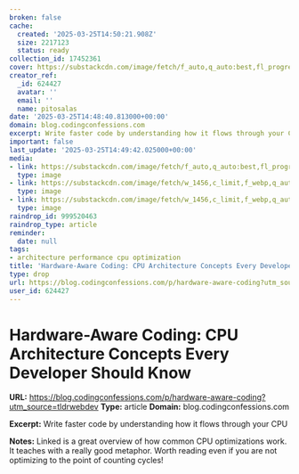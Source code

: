 ```yaml
---
broken: false
cache:
  created: '2025-03-25T14:50:21.908Z'
  size: 2217123
  status: ready
collection_id: 17452361
cover: https://substackcdn.com/image/fetch/f_auto,q_auto:best,fl_progressive:steep/https%3A%2F%2Fcodeconfessions.substack.com%2Fapi%2Fv1%2Fpost_preview%2F158157210%2Ftwitter.jpg%3Fversion%3D4
creator_ref:
  _id: 624427
  avatar: ''
  email: ''
  name: pitosalas
date: '2025-03-25T14:48:40.813000+00:00'
domain: blog.codingconfessions.com
excerpt: Write faster code by understanding how it flows through your CPU
important: false
last_update: '2025-03-25T14:49:42.025000+00:00'
media:
- link: https://substackcdn.com/image/fetch/f_auto,q_auto:best,fl_progressive:steep/https%3A%2F%2Fcodeconfessions.substack.com%2Fapi%2Fv1%2Fpost_preview%2F158157210%2Ftwitter.jpg%3Fversion%3D4
  type: image
- link: https://substackcdn.com/image/fetch/w_1456,c_limit,f_webp,q_auto:good,fl_progressive:steep/https%3A%2F%2Fsubstack-post-media.s3.amazonaws.com%2Fpublic%2Fimages%2F6ec4d735-bfde-4ad3-9025-43a506f7d66e_1260x661.png
  type: image
- link: https://substackcdn.com/image/fetch/w_1456,c_limit,f_webp,q_auto:good,fl_progressive:steep/https%3A%2F%2Fsubstack-post-media.s3.amazonaws.com%2Fpublic%2Fimages%2F04c312d4-1631-4373-b878-3ca10db8b9bf_1472x832.jpeg
  type: image
raindrop_id: 999520463
raindrop_type: article
reminder:
  date: null
tags:
- architecture performance cpu optimization
title: 'Hardware-Aware Coding: CPU Architecture Concepts Every Developer Should Know'
type: drop
url: https://blog.codingconfessions.com/p/hardware-aware-coding?utm_source=tldrwebdev
user_id: 624427
---
```


# Hardware-Aware Coding: CPU Architecture Concepts Every Developer Should Know

**URL:** https://blog.codingconfessions.com/p/hardware-aware-coding?utm_source=tldrwebdev
**Type:** article
**Domain:** blog.codingconfessions.com

**Excerpt:** Write faster code by understanding how it flows through your CPU

**Notes:**
Linked is a great overview of how common CPU optimizations work. It teaches with a really good metaphor. Worth reading even if you are not optimizing to the point of counting cycles!
